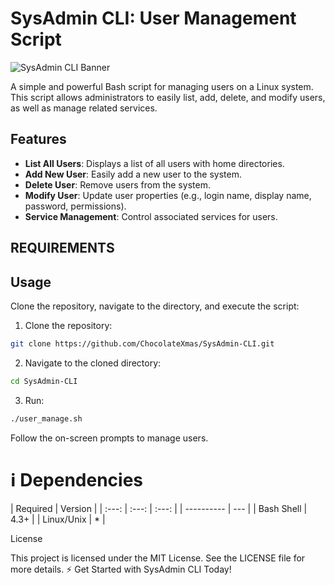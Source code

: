 # SysAdmin CLI: User Management Script

![SysAdmin CLI Banner](https://img.shields.io/badge/SysAdmin%20CLI-User%20Management-blue)

A simple and powerful Bash script for managing users on a Linux system. This script allows administrators to easily list, add, delete, and modify users, as well as manage related services.

## Features

- **List All Users**: Displays a list of all users with home directories.
- **Add New User**: Easily add a new user to the system.
- **Delete User**: Remove users from the system.
- **Modify User**: Update user properties (e.g., login name, display name, password, permissions).
- **Service Management**: Control associated services for users.

## REQUIREMENTS



## Usage

Clone the repository, navigate to the directory, and execute the script:

1. Clone the repository:
```bash
git clone https://github.com/ChocolateXmas/SysAdmin-CLI.git
```
2. Navigate to the cloned directory:
```bash
cd SysAdmin-CLI
```

3. Run:
```bash
./user_manage.sh
```
Follow the on-screen prompts to manage users.

# :information_source: Dependencies
| Required | Version |
| :---: | :---: | :---: |
| ---------- | --- |
| Bash Shell | 4.3+ |
| Linux/Unix | * | 

License

This project is licensed under the MIT License. See the LICENSE file for more details.
⚡ Get Started with SysAdmin CLI Today!